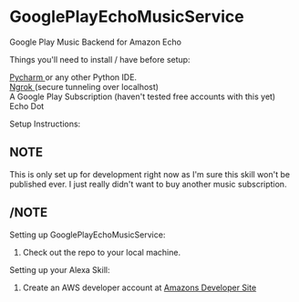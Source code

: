 # GooglePlayEchoMusicService
Google Play Music Backend for Amazon Echo 

Things you'll need to install / have before setup:

<a href="https://www.jetbrains.com/pycharm/download/#section=windows" target="_blank">Pycharm </a> or any other Python IDE.<br>
<a href="https://ngrok.com/download" target="_blank">Ngrok </a> (secure tunneling over localhost)
<br>
A Google Play Subscription (haven't tested free accounts with this yet)
<br>
Echo Dot

Setup Instructions:

## NOTE ##
This is only set up for development right now as I'm sure this skill won't be published ever. I just really didn't want to buy another music subscription. 
## /NOTE ##

Setting up GooglePlayEchoMusicService:

1. Check out the repo to your local machine. 


Setting up your Alexa Skill:

1. Create an AWS developer account at <a href="https://developer.amazon.com/" target="_blank">  Amazons Developer Site</a>





